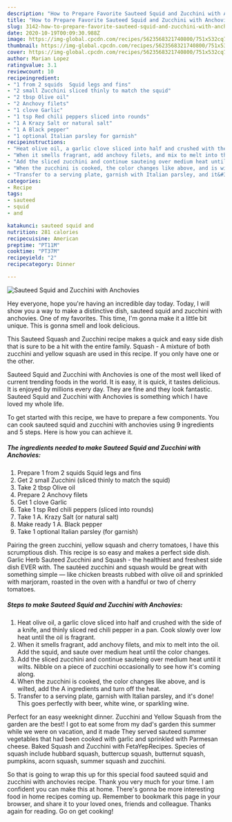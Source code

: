 ```yaml
---
description: "How to Prepare Favorite Sauteed Squid and Zucchini with Anchovies"
title: "How to Prepare Favorite Sauteed Squid and Zucchini with Anchovies"
slug: 3142-how-to-prepare-favorite-sauteed-squid-and-zucchini-with-anchovies
date: 2020-10-19T00:09:30.988Z
image: https://img-global.cpcdn.com/recipes/5623568321740800/751x532cq70/sauteed-squid-and-zucchini-with-anchovies-recipe-main-photo.jpg
thumbnail: https://img-global.cpcdn.com/recipes/5623568321740800/751x532cq70/sauteed-squid-and-zucchini-with-anchovies-recipe-main-photo.jpg
cover: https://img-global.cpcdn.com/recipes/5623568321740800/751x532cq70/sauteed-squid-and-zucchini-with-anchovies-recipe-main-photo.jpg
author: Marian Lopez
ratingvalue: 3.1
reviewcount: 10
recipeingredient:
- "1 from 2 squids  Squid legs and fins"
- "2 small Zucchini sliced thinly to match the squid"
- "2 tbsp Olive oil"
- "2 Anchovy filets"
- "1 clove Garlic"
- "1 tsp Red chili peppers sliced into rounds"
- "1 A Krazy Salt or natural salt"
- "1 A Black pepper"
- "1 optional Italian parsley for garnish"
recipeinstructions:
- "Heat olive oil, a garlic clove sliced into half and crushed with the side of a knife, and thinly sliced red chili pepper in a pan. Cook slowly over low heat until the oil is fragrant."
- "When it smells fragrant, add anchovy filets, and mix to melt into the oil. Add the squid, and saute over medium heat until the color changes."
- "Add the sliced zucchini and continue sauteing over medium heat until it wilts. Nibble on a piece of zucchini occasionally to see how it&#39;s coming along."
- "When the zucchini is cooked, the color changes like above, and is wilted, add the A ingredients and turn off the heat."
- "Transfer to a serving plate, garnish with Italian parsley, and it&#39;s done! This goes perfectly with beer, white wine, or sparkling wine."
categories:
- Recipe
tags:
- sauteed
- squid
- and

katakunci: sauteed squid and 
nutrition: 281 calories
recipecuisine: American
preptime: "PT11M"
cooktime: "PT37M"
recipeyield: "2"
recipecategory: Dinner

---
```



![Sauteed Squid and Zucchini with Anchovies](https://img-global.cpcdn.com/recipes/5623568321740800/751x532cq70/sauteed-squid-and-zucchini-with-anchovies-recipe-main-photo.jpg)

Hey everyone, hope you're having an incredible day today. Today, I will show you a way to make a distinctive dish, sauteed squid and zucchini with anchovies. One of my favorites. This time, I'm gonna make it a little bit unique. This is gonna smell and look delicious.

This Sauteed Squash and Zucchini recipe makes a quick and easy side dish that is sure to be a hit with the entire family. Squash - A mixture of both zucchini and yellow squash are used in this recipe. If you only have one or the other.

Sauteed Squid and Zucchini with Anchovies is one of the most well liked of current trending foods in the world. It is easy, it is quick, it tastes delicious. It is enjoyed by millions every day. They are fine and they look fantastic. Sauteed Squid and Zucchini with Anchovies is something which I have loved my whole life.


To get started with this recipe, we have to prepare a few components. You can cook sauteed squid and zucchini with anchovies using 9 ingredients and 5 steps. Here is how you can achieve it.

<!--inarticleads1-->

##### The ingredients needed to make Sauteed Squid and Zucchini with Anchovies:

1. Prepare 1 from 2 squids  Squid legs and fins
1. Get 2 small Zucchini (sliced thinly to match the squid)
1. Take 2 tbsp Olive oil
1. Prepare 2 Anchovy filets
1. Get 1 clove Garlic
1. Take 1 tsp Red chili peppers (sliced into rounds)
1. Take 1 A. Krazy Salt (or natural salt)
1. Make ready 1 A. Black pepper
1. Take 1 optional Italian parsley (for garnish)


Pairing the green zucchini, yellow squash and cherry tomatoes, I have this scrumptious dish. This recipe is so easy and makes a perfect side dish. Garlic Herb Sauteed Zucchini and Squash - the healthiest and freshest side dish EVER with. The sautéed zucchini and squash would be great with something simple — like chicken breasts rubbed with olive oil and sprinkled with marjoram, roasted in the oven with a handful or two of cherry tomatoes. 

<!--inarticleads2-->

##### Steps to make Sauteed Squid and Zucchini with Anchovies:

1. Heat olive oil, a garlic clove sliced into half and crushed with the side of a knife, and thinly sliced red chili pepper in a pan. Cook slowly over low heat until the oil is fragrant.
1. When it smells fragrant, add anchovy filets, and mix to melt into the oil. Add the squid, and saute over medium heat until the color changes.
1. Add the sliced zucchini and continue sauteing over medium heat until it wilts. Nibble on a piece of zucchini occasionally to see how it&#39;s coming along.
1. When the zucchini is cooked, the color changes like above, and is wilted, add the A ingredients and turn off the heat.
1. Transfer to a serving plate, garnish with Italian parsley, and it&#39;s done! This goes perfectly with beer, white wine, or sparkling wine.


Perfect for an easy weeknight dinner. Zucchini and Yellow Squash from the garden are the best! I got to eat some from my dad&#39;s garden this summer while we were on vacation, and it made They served sauteed summer vegetables that had been cooked with garlic and sprinkled with Parmesan cheese. Baked Squash and Zucchini with FetaYepRecipes. Species of squash include hubbard squash, buttercup squash, butternut squash, pumpkins, acorn squash, summer squash and zucchini. 

So that is going to wrap this up for this special food sauteed squid and zucchini with anchovies recipe. Thank you very much for your time. I am confident you can make this at home. There's gonna be more interesting food in home recipes coming up. Remember to bookmark this page in your browser, and share it to your loved ones, friends and colleague. Thanks again for reading. Go on get cooking!
